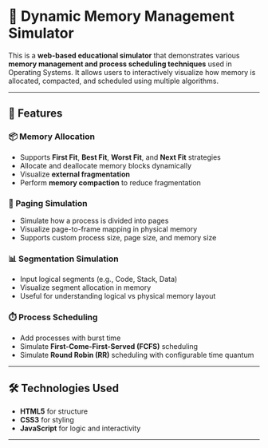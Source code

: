 # 🧠 Dynamic Memory Management Simulator

This is a **web-based educational simulator** that demonstrates various **memory management and process scheduling techniques** used in Operating Systems. It allows users to interactively visualize how memory is allocated, compacted, and scheduled using multiple algorithms.

---

## 🚀 Features

### 📦 Memory Allocation
- Supports **First Fit**, **Best Fit**, **Worst Fit**, and **Next Fit** strategies
- Allocate and deallocate memory blocks dynamically
- Visualize **external fragmentation**
- Perform **memory compaction** to reduce fragmentation

### 📄 Paging Simulation
- Simulate how a process is divided into pages
- Visualize page-to-frame mapping in physical memory
- Supports custom process size, page size, and memory size

### 📊 Segmentation Simulation
- Input logical segments (e.g., Code, Stack, Data)
- Visualize segment allocation in memory
- Useful for understanding logical vs physical memory layout

### ⏱️ Process Scheduling
- Add processes with burst time
- Simulate **First-Come-First-Served (FCFS)** scheduling
- Simulate **Round Robin (RR)** scheduling with configurable time quantum

---

## 🛠 Technologies Used

- **HTML5** for structure
- **CSS3** for styling
- **JavaScript** for logic and interactivity

---


